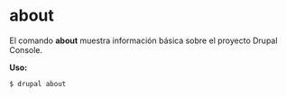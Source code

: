 # about
El comando **about** muestra información básica sobre el proyecto Drupal Console.

**Uso:**
```
$ drupal about 
```
